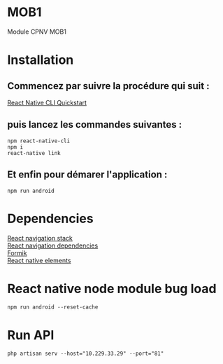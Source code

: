 # MOB1
Module CPNV MOB1

# Installation
## Commencez par suivre la procédure qui suit :  
[React Native CLI Quickstart](https://reactnative.dev/docs/environment-setup)  

## puis lancez les commandes suivantes : 

    npm react-native-cli
    npm i  
    react-native link  

## Et enfin pour démarer l'application :  

    npm run android

# Dependencies
[React navigation stack](https://reactnavigation.org/docs/hello-react-navigation/)  
[React navigation dependencies](https://reactnavigation.org/docs/getting-started)  
[Formik](https://jaredpalmer.com/formik/docs/overview)  
[React native elements](https://react-native-elements.github.io/react-native-elements/docs/getting_started.html)

# React native node module bug load

    npm run android --reset-cache

# Run API

    php artisan serv --host="10.229.33.29" --port="81"
